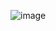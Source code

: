 ![image](https://github.com/NathanC0926/spark-seprep/assets/147186779/e7bbb99b-8ba3-4eea-a350-ef05ab6381e5)

